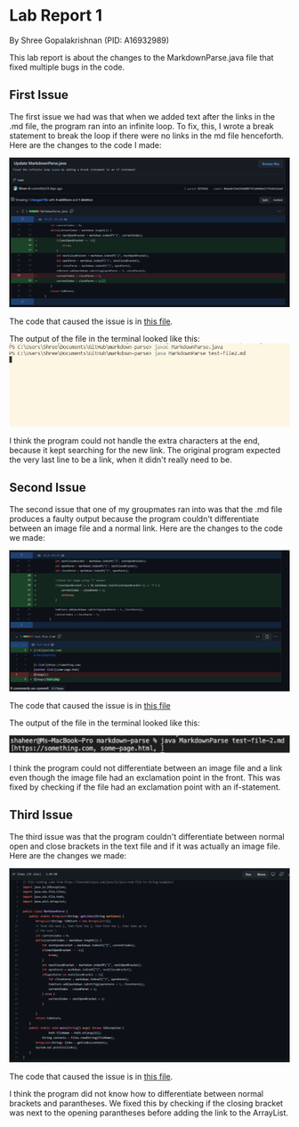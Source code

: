 # **Lab Report 1**
By Shree Gopalakrishnan (PID: A16932989)

This lab report is about the changes to the MarkdownParse.java file that fixed multiple bugs in the code.

## First Issue
The first issue we had was that when we added text after the links in the .md file, the program ran into an infinite loop. To fix, this, I wrote a break statement to break the loop if there were no links in the md file henceforth. Here are the changes to the code I made:

![Infinite Loop Issue](Inf_Loop_Issue.PNG)

The code that caused the issue is in [this file](https://raw.githubusercontent.com/Shree-G/markdown-parse/main/test-file2.md).

The output of the file in the terminal looked like this:
![Infinite Loop Issue](infLoopRun.PNG)

I think the program could not handle the extra characters at the end, because it kept searching for the new link. The original program expected the very last line to be a link, when it didn't really need to be.

## Second Issue
The second issue that one of my groupmates ran into was that the .md file produces a faulty output because the program couldn't differentiate between an image file and a normal link. Here are the changes to the code we made:

![Image Break Issue](ImageBreak.PNG)

The code that caused the issue is in [this file](https://raw.githubusercontent.com/Shree-G/markdown-parse/main/test-file-5.md)

The output of the file in the terminal looked like this:

![output](output1.PNG)

I think the program could not differentiate between an image file and a link even though the image file had an exclamation point in the front. This was fixed by checking if the file had an exclamation point with an if-statement.

## Third Issue
The third issue was that the program couldn't differentiate between normal open and close brackets in the text file and if it was actually an image file. Here are the changes we made:

![Next To Eachother error](Next_To_eachother.PNG)

The code that caused the issue is in [this file](https://raw.githubusercontent.com/Shree-G/markdown-parse/main/test-file2.md).

I think the program did not know how to differentiate between normal brackets and parantheses. We fixed this by checking if the closing bracket was next to the opening parantheses before adding the link to the ArrayList.


